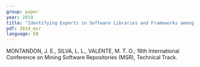 ```yaml
---
group: paper
year: 2019
title: "Identifying Experts in Software Libraries and Frameworks among GitHub Users"
pdf: 2019_msr
language: EN
---
```


MONTANDON, J. E., SILVA, L. L., VALENTE, M. T. O.; 16th International Conference on Mining Software Repositories (MSR), Technical Track.
